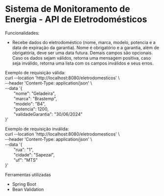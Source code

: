 # Sistema de Monitoramento de Energia - API de Eletrodomésticos

Funcionalidades:

* Recebe dados do eletrodoméstico (nome, marca, modelo, potencia e a data de 
expiração da garantia). Nome é obrigatório e a garantia, além de obrigatória,
deve ser uma data futura. Demais campos são opcionais. Caso os dados sejam
válidos, retorna uma mensagem positiva, caso seja inválido, retorna uma lista
com os campos inválidos e seus erros.

Exemplo de requisição válida:  
curl --location 'http://localhost:8080/eletrodomesticos' \  
--header 'Content-Type: application/json' \  
--data '{  
&emsp;&emsp;"nome": "Geladeira",  
&emsp;&emsp;"marca": "Brastemp",  
&emsp;&emsp;"modelo": "B4",  
&emsp;&emsp;"potencia": 1200,  
&emsp;&emsp;"validadeGarantia": "30/06/2024"  
}'

Exemplo de requisição inválida:  
curl --location 'http://localhost:8080/eletrodomesticos' \  
--header 'Content-Type: application/json' \  
--data '{  
&emsp;&emsp;"rua": "1",  
&emsp;&emsp;"cidade": "Sapezal",  
&emsp;&emsp;"uf": "MTS"  
}'

Ferramentas utilizadas

* Spring Boot
* Bean Validation
